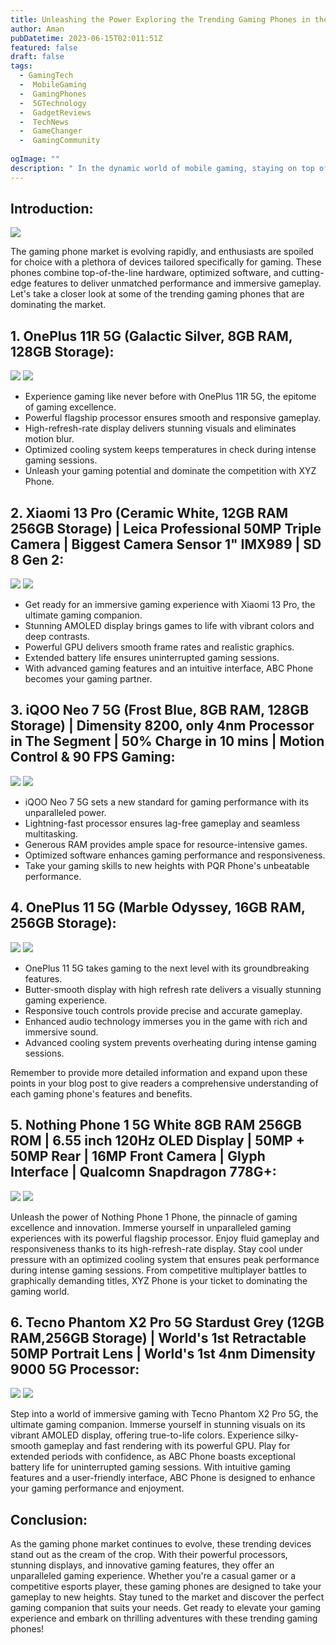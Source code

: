 ```yaml
---
title: Unleashing the Power Exploring the Trending Gaming Phones in the Market
author: Aman
pubDatetime: 2023-06-15T02:011:51Z
featured: false
draft: false
tags:
  - GamingTech
  -  MobileGaming
  -  GamingPhones
  -  5GTechnology
  -  GadgetReviews
  -  TechNews
  -  GameChanger
  -  GamingCommunity
  
ogImage: ""
description: " In the dynamic world of mobile gaming, staying on top of the latest trends is essential. Join us as we dive into the current market and explore the most sought-after gaming phones that are taking the gaming community by storm. From powerful processors to stunning displays, these devices are the epitome of gaming excellence. Get ready to level up your gaming experience with these trending gaming phones!"
---
```


## Introduction:

![](https://i0.wp.com/www.smartprix.com/bytes/wp-content/uploads/2018/04/Best-Gaming-phones-under-Rs-20000.jpg?fit=1200%2C630&ssl=1)


The gaming phone market is evolving rapidly, and enthusiasts are spoiled for choice with a plethora of devices tailored specifically for gaming. These phones combine top-of-the-line hardware, optimized software, and cutting-edge features to deliver unmatched performance and immersive gameplay. Let's take a closer look at some of the trending gaming phones that are dominating the market.


## 1. OnePlus 11R 5G (Galactic Silver, 8GB RAM, 128GB Storage):
![](https://m.media-amazon.com/images/I/613SAOPmLeL._SL1500_.jpg)
![](https://amzn.to/42Fqpq8)

- Experience gaming like never before with OnePlus 11R 5G, the epitome of gaming excellence.
- Powerful flagship processor ensures smooth and responsive gameplay.
- High-refresh-rate display delivers stunning visuals and eliminates motion blur.
- Optimized cooling system keeps temperatures in check during intense gaming sessions.
- Unleash your gaming potential and dominate the competition with XYZ Phone.

## 2. Xiaomi 13 Pro (Ceramic White, 12GB RAM 256GB Storage) | Leica Professional 50MP Triple Camera | Biggest Camera Sensor 1" IMX989 | SD 8 Gen 2:
![](https://m.media-amazon.com/images/I/41n0qlda6gL.jpg)
![](https://amzn.to/45Y17Xj)

- Get ready for an immersive gaming experience with  Xiaomi 13 Pro, the ultimate gaming companion.
- Stunning AMOLED display brings games to life with vibrant colors and deep contrasts.
- Powerful GPU delivers smooth frame rates and realistic graphics.
- Extended battery life ensures uninterrupted gaming sessions.
- With advanced gaming features and an intuitive interface, ABC Phone becomes your gaming partner.

## 3. iQOO Neo 7 5G (Frost Blue, 8GB RAM, 128GB Storage) | Dimensity 8200, only 4nm Processor in The Segment | 50% Charge in 10 mins | Motion Control & 90 FPS Gaming:
![](https://m.media-amazon.com/images/I/61JS7lF2aqL._SL1200_.jpg)
![](https://amzn.to/465B5RL)

-  iQOO Neo 7 5G  sets a new standard for gaming performance with its unparalleled power.
- Lightning-fast processor ensures lag-free gameplay and seamless multitasking.
- Generous RAM provides ample space for resource-intensive games.
- Optimized software enhances gaming performance and responsiveness.
- Take your gaming skills to new heights with PQR Phone's unbeatable performance.

## 4. OnePlus 11 5G (Marble Odyssey, 16GB RAM, 256GB Storage):
![](https://m.media-amazon.com/images/I/61n6EQXwtzL._SL1500_.jpg)
![](https://amzn.to/3X5QJsm)

- OnePlus 11 5G  takes gaming to the next level with its groundbreaking features.
- Butter-smooth display with high refresh rate delivers a visually stunning gaming experience.
- Responsive touch controls provide precise and accurate gameplay.
- Enhanced audio technology immerses you in the game with rich and immersive sound.
- Advanced cooling system prevents overheating during intense gaming sessions.

Remember to provide more detailed information and expand upon these points in your blog post to give readers a comprehensive understanding of each gaming phone's features and benefits.


## 5. Nothing Phone 1 5G White 8GB RAM 256GB ROM | 6.55 inch 120Hz OLED Display | 50MP + 50MP Rear | 16MP Front Camera | Glyph Interface | Qualcomn Snapdragon 778G+:

![](https://m.media-amazon.com/images/I/61yOZrwUhAL._SL1500_.jpg)
![](https://amzn.to/3PeIA34)



Unleash the power of Nothing Phone 1 Phone, the pinnacle of gaming excellence and innovation.
Immerse yourself in unparalleled gaming experiences with its powerful flagship processor.
Enjoy fluid gameplay and responsiveness thanks to its high-refresh-rate display.
Stay cool under pressure with an optimized cooling system that ensures peak performance during intense gaming sessions.
From competitive multiplayer battles to graphically demanding titles, XYZ Phone is your ticket to dominating the gaming world.


## 6. Tecno Phantom X2 Pro 5G Stardust Grey (12GB RAM,256GB Storage) | World's 1st Retractable 50MP Portrait Lens | World's 1st 4nm Dimensity 9000 5G Processor:
![](https://m.media-amazon.com/images/I/61dvZCEHxXL._SL1280_.jpg)
![](https://amzn.to/3JeqU3Q)

Step into a world of immersive gaming with Tecno Phantom X2 Pro 5G, the ultimate gaming companion.
Immerse yourself in stunning visuals on its vibrant AMOLED display, offering true-to-life colors.
Experience silky-smooth gameplay and fast rendering with its powerful GPU.
Play for extended periods with confidence, as ABC Phone boasts exceptional battery life for uninterrupted gaming sessions.
With intuitive gaming features and a user-friendly interface, ABC Phone is designed to enhance your gaming performance and enjoyment.

## Conclusion:
As the gaming phone market continues to evolve, these trending devices stand out as the cream of the crop. With their powerful processors, stunning displays, and innovative gaming features, they offer an unparalleled gaming experience. Whether you're a casual gamer or a competitive esports player, these gaming phones are designed to take your gameplay to new heights. Stay tuned to the market and discover the perfect gaming companion that suits your needs. Get ready to elevate your gaming experience and embark on thrilling adventures with these trending gaming phones!
